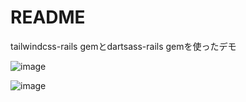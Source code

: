 # README

tailwindcss-rails gemとdartsass-rails gemを使ったデモ

![image](https://github.com/PJZ9n/rails-with-sass-test/assets/38120936/152fc740-e36e-4517-a0e1-0835811dd38f)

![image](https://github.com/PJZ9n/rails-with-sass-test/assets/38120936/b4211383-2281-4d64-944f-982e6b57ba5f)
